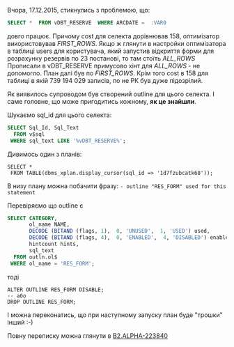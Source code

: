 ﻿Вчора, 17.12.2015, стикнулись з проблемою, що:
``` sql
SELECT *  FROM vDBT_RESERVE  WHERE ARCDATE =  :VAR0
```
довго працює. 
Причому cost для селекта дорівнював 158, оптимізатор використовував *FIRST_ROWS*. 
Якщо ж глянути в настройки оптимізатора в таблиці users для користувача, який запустив відкриття форми для розрахунку резервів по 23 постанові, то там стоїть *ALL_ROWS*
Прописали в vDBT_RESERVE примусово хінт для *ALL_ROWS* - не допомогло. План далі був по *FIRST_ROWS*.
Крім того cost в 158 для таблиці в якій 739 194 029 записів, по не РК був дуже підозрілий.

Як виявилось супроводом був створений outline для цього селекта.
І саме головне, що може пригодитись кожному, **як це знайшли**.

Шукаємо sql_id для цього селекта:
``` sql
SELECT Sql_Id, Sql_Text
  FROM v$sql
 WHERE sql_text LIKE '%vDBT_RESERVE%';
 ```
 
 Дивимось один з планів:
 ```
 SELECT * 
  FROM TABLE(dbms_xplan.display_cursor(sql_id => '1d7fzubcatk68'));
```

В низу плану можна побачити фразу:
 ```- outline "RES_FORM" used for this statement```
   
Перевіряємо що outline є
``` sql
SELECT CATEGORY,
       ol_name NAME,
       DECODE (BITAND (flags, 1),  0, 'UNUSED',  1, 'USED') used,
       DECODE (BITAND (flags, 4),  0, 'ENABLED',  4, 'DISABLED') enabled,
       hintcount hints,
       sql_text
  FROM outln.ol$
 WHERE ol_name = 'RES_FORM';
```

тоді 
```
ALTER OUTLINE RES_FORM DISABLE; 
-- або
DROP OUTLINE RES_FORM;
```
І можна переконатись, що при наступному запуску план буде "трошки" інший :-)

Повну переписку можна глянути в [B2.ALPHA-223840](https://www.csltd.com.ua/bt/?bug=B2-223840)